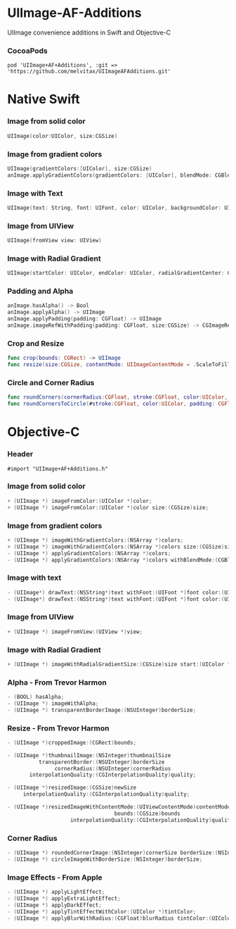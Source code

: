 UIImage-AF-Additions
=============================

UIImage convenience additions in Swift and Objective-C


### CocoaPods
```
pod 'UIImage+AF+Additions', :git => 'https://github.com/melvitax/UIImageAFAdditions.git'
```

Native Swift
=============================

### Image from solid color
```Swift
UIImage(color:UIColor, size:CGSize)
```

### Image from gradient colors
```Swift
UIImage(gradientColors:[UIColor], size:CGSize) 
anImage.applyGradientColors(gradientColors: [UIColor], blendMode: CGBlendMode) -> UIImage 
```

### Image with Text
```Swift
UIImage(text: String, font: UIFont, color: UIColor, backgroundColor: UIColor, size:CGSize, offset: CGPoint) 
```

### Image from UIView
```Swift
UIImage(fromView view: UIView)
```

### Image with Radial Gradient
```Swift
UIImage(startColor: UIColor, endColor: UIColor, radialGradientCenter: CGPoint, radius:Float, size:CGSize)
```

### Padding and Alpha
```Swift
anImage.hasAlpha() -> Bool
anImage.applyAlpha() -> UIImage 
anImage.applyPadding(padding: CGFloat) -> UIImage 
anImage.imageRefWithPadding(padding: CGFloat, size:CGSize) -> CGImageRef 
```

### Crop and Resize
```Swift
func crop(bounds: CGRect) -> UIImage 
func resize(size:CGSize, contentMode: UIImageContentMode = .ScaleToFill) -> UIImage 
```

### Circle and Corner Radius
```Swift
func roundCorners(cornerRadius:CGFloat, stroke:CGFloat, color:UIColor, padding: CGFloat = 0) -> UIImage
func roundCornersToCircle(#stroke:CGFloat, color:UIColor, padding: CGFloat = 0) -> UIImage 
```

Objective-C
=============================

### Header
```
#import "UIImage+AF+Additions.h"
```

### Image from solid color
```Objective-C
+ (UIImage *) imageFromColor:(UIColor *)color;
+ (UIImage *) imageFromColor:(UIColor *)color size:(CGSize)size;
```

### Image from gradient colors
```Objective-C
+ (UIImage *) imageWithGradientColors:(NSArray *)colors;
+ (UIImage *) imageWithGradientColors:(NSArray *)colors size:(CGSize)size;
- (UIImage *) applyGradientColors:(NSArray *)colors;
- (UIImage *) applyGradientColors:(NSArray *)colors withBlendMode:(CGBlendMode)blendMode;
```

### Image with text
```Objective-C
- (UIImage*) drawText:(NSString*)text withFont:(UIFont *)font color:(UIColor *)color;
- (UIImage*) drawText:(NSString*)text withFont:(UIFont *)font color:(UIColor *)color align:(NSTextAlignment)align offset:(CGPoint)offset;
```

### Image from UIView
```Objective-C
+ (UIImage *) imageFromView:(UIView *)view;
```

### Image with Radial Gradient
```Objective-C
+ (UIImage *) imageWithRadialGradientSize:(CGSize)size start:(UIColor *)start end:( UIColor *)end centre:(CGPoint)centre radius:(float)radius;
```

### Alpha - From Trevor Harmon
```Objective-C
- (BOOL) hasAlpha;
- (UIImage *) imageWithAlpha;
- (UIImage *) transparentBorderImage:(NSUInteger)borderSize;
```

### Resize - From Trevor Harmon
```Objective-C
- (UIImage *)croppedImage:(CGRect)bounds;

- (UIImage *)thumbnailImage:(NSInteger)thumbnailSize
          transparentBorder:(NSUInteger)borderSize
               cornerRadius:(NSUInteger)cornerRadius
       interpolationQuality:(CGInterpolationQuality)quality;

- (UIImage *)resizedImage:(CGSize)newSize
     interpolationQuality:(CGInterpolationQuality)quality;

- (UIImage *)resizedImageWithContentMode:(UIViewContentMode)contentMode
                                  bounds:(CGSize)bounds
                    interpolationQuality:(CGInterpolationQuality)quality;
```

### Corner Radius
```Objective-C
- (UIImage *) roundedCornerImage:(NSInteger)cornerSize borderSize:(NSInteger)borderSize;
- (UIImage *) circleImageWithBorderSize:(NSInteger)borderSize;
```

### Image Effects - From Apple
```Objective-C
- (UIImage *) applyLightEffect;
- (UIImage *) applyExtraLightEffect;
- (UIImage *) applyDarkEffect;
- (UIImage *) applyTintEffectWithColor:(UIColor *)tintColor;
- (UIImage *) applyBlurWithRadius:(CGFloat)blurRadius tintColor:(UIColor *)tintColor saturationDeltaFactor:(CGFloat)saturationDeltaFactor maskImage:(UIImage *)maskImage;
```
